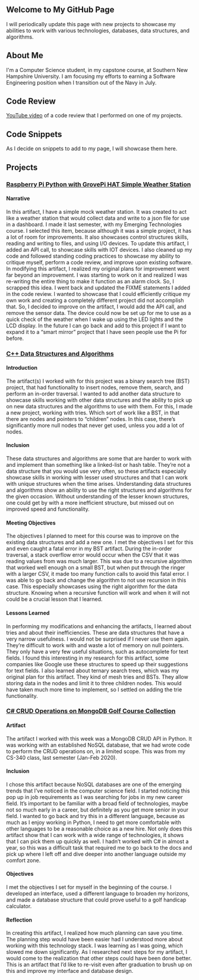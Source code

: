 ## Welcome to My GitHub Page

I will periodically update this page with new projects to showcase my abilities to work with various technologies, databases, data structures, and algorithms.

## About Me

I'm a Computer Science student, in my capstone course, at Southern New Hampshire University. I am focusing my efforts to earning a Software Engineering position when I transition out of the Navy in July.

## Code Review
[YouTube video](https://www.youtube.com/watch?v=VkhiAthh_xE&t=3s) of a code review that I performed on one of my projects.

## Code Snippets

As I decide on snippets to add to my page, I will showcase them here.

## Projects

### [Raspberry Pi Python with GrovePi HAT Simple Weather Station](https://github.com/Richard-WS-Allen/Raspberry-Pi-Weather-Station)
#### Narrative
In this artifact, I have a simple mock weather station. It was created to act like a weather station that would collect data and write to a json file for use in a dashboard. I made it last semester, with my Emerging Technologies course.
	I selected this item, because although it was a simple project, it has a lot of room for improvements. It also showcases control structures skills, reading and writing to files, and using I/O devices.
	To update this artifact, I added an API call, to showcase skills with IOT devices. I also cleaned up my code and followed standing coding practices to showcase my ability to critique myself, perform a code review, and improve upon existing software.
	In modifying this artifact, I realized my original plans for improvement went far beyond an improvement. I was starting to work on it and realized I was re-writing the entire thing to make it function as an alarm clock. So, I scrapped this idea. I went back and updated the FIXME statements I added in the code review. I wanted to showcase that I could efficiently critique my own work and creating a completely different project did not accomplish that. So, I decided to improve on the artifact, I would add the API call, and remove the sensor data. The device could now be set up for me to use as a quick check of the weather when I wake up using the LED lights and the LCD display. In the future I can go back and add to this project if I want to expand it to a “smart mirror” project that I have seen people use the Pi for before.

### [C++ Data Structures and Algorithms](https://github.com/Richard-WS-Allen/Data-Structures-and-Algorithms-cpp)

#### Introduction
The artifact(s) I worked with for this project was a binary search tree (BST) project, that had functionality to insert nodes, remove them, search, and perform an in-order traversal. I wanted to add another data structure to showcase skills working with other data structures and the ability to pick up on new data structures and the algorithms to use with them. For this, I made a new project, working with tries. Which sort of work like a BST, in that there are nodes and pointers to “children” nodes. In this case, there’s significantly more null nodes that never get used, unless you add a lot of nodes.
#### Inclusion
These data structures and algorithms are some that are harder to work with and implement than something like a linked-list or hash table. They’re not a data structure that you would use very often, so these artifacts especially showcase skills in working with lesser used structures and that I can work with unique structures when the time arises. Understanding data structures and algorithms show an ability to use the right structures and algorithms for the given occasion. Without understanding of the lesser known structures, one could get by with a more inefficient structure, but missed out on improved speed and functionality.
#### Meeting Objectives
The objectives I planned to meet for this course was to improve on the existing data structures and add a new one. I met the objectives I set for this and even caught a fatal error in my BST artifact. During the in-order traversal, a stack overflow error would occur when the CSV that it was reading values from was much larger. This was due to a recursive algorithm that worked well enough on a small BST, but when put through the ringer with a larger CSV, it made too many function calls to avoid this fatal error. I was able to go back and change the algorithm to not use recursion in this case. This especially showcases using the right algorithm for the data structure. Knowing when a recursive function will work and when it will not could be a crucial lesson that I learned.
#### Lessons Learned
In performing my modifications and enhancing the artifacts, I learned about tries and about their inefficiencies. These are data structures that have a very narrow usefulness. I would not be surprised if I never use them again. They’re difficult to work with and waste a lot of memory on null pointers. They only have a very few useful situations, such as autocomplete for text fields. I found this interesting in my research for this artifact, some companies like Google use these structures to speed up their suggestions for text fields. I also learned about ternary search trees, which was my original plan for this artifact. They kind of mesh tries and BSTs. They allow storing data in the nodes and limit it to three children nodes. This would have taken much more time to implement, so I settled on adding the trie functionality.

### [C# CRUD Operations on MongoDB Golf Course Collection](https://github.com/Richard-WS-Allen/MongoDB-CRUD-Csharp)
#### Artifact
The artifact I worked with this week was a MongoDB CRUD API in Python. It was working with an established NoSQL database, that we had wrote code to perform the CRUD operations on, in a limited scope. This was from my CS-340 class, last semester (Jan-Feb 2020).
#### Inclusion
I chose this artifact because NoSQL databases are one of the emerging trends that I’ve noticed in the computer science field. I started noticing this pop up in job requirements as I was searching for jobs in my new career field. It’s important to be familiar with a broad field of technologies, maybe not so much early in a career, but definitely as you get more senior in your field. I wanted to go back and try this in a different language, because as much as I enjoy working in Python, I need to get more comfortable with other languages to be a reasonable choice as a new hire.
Not only does this artifact show that I can work with a wide range of technologies, it shows that I can pick them up quickly as well. I hadn’t worked with C# in almost a year, so this was a difficult task that required me to go back to the docs and pick up where I left off and dive deeper into another language outside my comfort zone.
#### Objectives
I met the objectives I set for myself in the beginning of the course. I developed an interface, used a different language to broaden my horizons, and made a database structure that could prove useful to a golf handicap calculator.
#### Reflection
In creating this artifact, I realized how much planning can save you time. The planning step would have been easier had I understood more about working with this technology stack. I was learning as I was going, which slowed me down significantly. As I researched next steps for my artifact, I would come to the realization that other steps could have been done better. This is an artifact that I’d like to re-visit even after graduation to brush up on this and improve my interface and database design.
